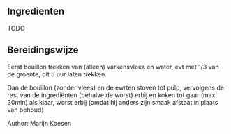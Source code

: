 ## Ingredienten

TODO

## Bereidingswijze

Eerst bouillon trekken van (alleen) varkensvlees en water, evt met 1/3 van de groente, dit 5 uur laten trekken. 

Dan de bouillon (zonder vlees) en de ewrten stoven tot pulp, vervolgens de rest van de ingrediënten (behalve de worst) erbij en koken tot gaar (max 30min) als klaar, worst erbij (omdat hij anders zijn smaak afstaat in plaats van behoud)


Author: Marijn Koesen